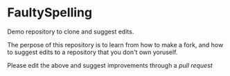 # FaultySpelling

Demo repository to clone and suggest edits.

The perpose of this repository is to learn from how to make a fork, and how to suggest edits to a repository that you don't own yoruself.

Please edit the above and suggest improvements through a _pull request_
